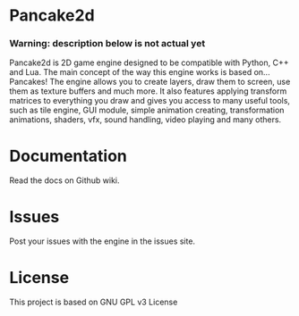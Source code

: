 # Pancake2d
### Warning: description below is not actual yet
Pancake2d is 2D game engine designed to be compatible with Python, C++ and Lua.
The main concept of the way this engine works is based on... Pancakes!
The engine allows you to create layers, draw them to screen,
use them as texture buffers and much more. It also features applying transform matrices
to everything you draw and gives you access to many useful tools, such as tile engine,
GUI module, simple animation creating, transformation animations, shaders, vfx, sound handling,
video playing and many others.

# Documentation
Read the docs on Github wiki.

# Issues
Post your issues with the engine in the issues site.

# License
This project is based on GNU GPL v3 License